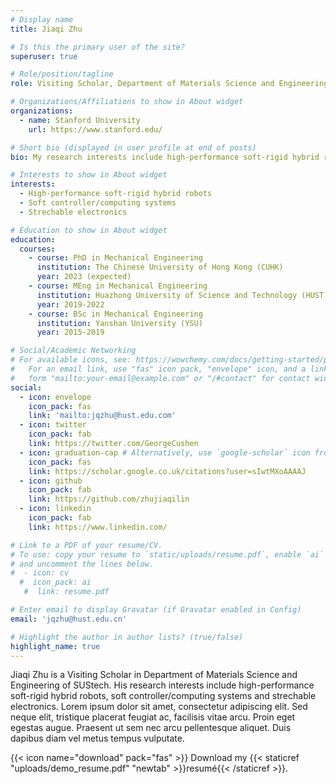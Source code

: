 ```yaml
---
# Display name
title: Jiaqi Zhu

# Is this the primary user of the site?
superuser: true

# Role/position/tagline
role: Visiting Scholar, Department of Materials Science and Engineering, Southern University of Science and Technology (SUStech)		

# Organizations/Affiliations to show in About widget
organizations:
  - name: Stanford University
    url: https://www.stanford.edu/

# Short bio (displayed in user profile at end of posts)
bio: My research interests include high-performance soft-rigid hybrid robots, soft controller/computing systems and strechable electronics.

# Interests to show in About widget
interests:
  - High-performance soft-rigid hybrid robots
  - Soft controller/computing systems
  - Strechable electronics

# Education to show in About widget
education:
  courses:
    - course: PhD in Mechanical Engineering
      institution: The Chinese University of Hong Kong (CUHK)
      year: 2023 (expected)
    - course: MEng in Mechanical Engineering
      institution: Huazhong University of Science and Technology (HUST)
      year: 2019-2022
    - course: BSc in Mechanical Engineering
      institution: Yanshan University (YSU)
      year: 2015-2019

# Social/Academic Networking
# For available icons, see: https://wowchemy.com/docs/getting-started/page-builder/#icons
#   For an email link, use "fas" icon pack, "envelope" icon, and a link in the
#   form "mailto:your-email@example.com" or "/#contact" for contact widget.
social:
  - icon: envelope
    icon_pack: fas
    link: 'mailto:jqzhu@hust.edu.com'
  - icon: twitter
    icon_pack: fab
    link: https://twitter.com/GeorgeCushen
  - icon: graduation-cap # Alternatively, use `google-scholar` icon from `ai` icon pack
    icon_pack: fas
    link: https://scholar.google.co.uk/citations?user=sIwtMXoAAAAJ
  - icon: github
    icon_pack: fab
    link: https://github.com/zhujiaqilin
  - icon: linkedin
    icon_pack: fab
    link: https://www.linkedin.com/

# Link to a PDF of your resume/CV.
# To use: copy your resume to `static/uploads/resume.pdf`, enable `ai` icons in `params.toml`,
# and uncomment the lines below.
#  - icon: cv
  #  icon_pack: ai
   #  link: resume.pdf

# Enter email to display Gravatar (if Gravatar enabled in Config)
email: 'jqzhu@hust.edu.cn'

# Highlight the author in author lists? (true/false)
highlight_name: true
---
```


Jiaqi Zhu is a Visiting Scholar in Department of Materials Science and Engineering of SUStech. His research interests include high-performance soft-rigid hybrid robots, soft controller/computing systems and strechable electronics.
Lorem ipsum dolor sit amet, consectetur adipiscing elit. Sed neque elit, tristique placerat feugiat ac, facilisis vitae arcu. Proin eget egestas augue. Praesent ut sem nec arcu pellentesque aliquet. Duis dapibus diam vel metus tempus vulputate.

{{< icon name="download" pack="fas" >}} Download my {{< staticref "uploads/demo_resume.pdf" "newtab" >}}resumé{{< /staticref >}}.

